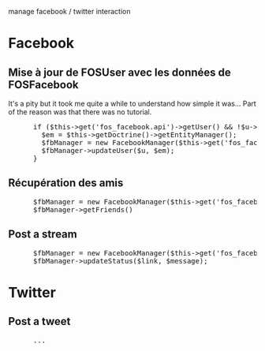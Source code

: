 manage facebook / twitter interaction

<h1>Facebook</h1>
<h2>Mise à jour de FOSUser avec les données de FOSFacebook</h2>
It's a pity but it took me quite a while to understand how simple it was... Part of the reason was that there was no tutorial.


<pre>
      if ($this->get('fos_facebook.api')->getUser() && !$u->getFacebookID()) {
        $em = $this->getDoctrine()->getEntityManager();
        $fbManager = new FacebookManager($this->get('fos_facebook.api'));
        $fbManager->updateUser($u, $em);
      }
</pre>


<h2>Récupération des amis</h2>

<pre>
      $fbManager = new FacebookManager($this->get('fos_facebook.api'));
      $fbManager->getFriends()
</pre>


<h2>Post a stream</h2>
<pre>
      $fbManager = new FacebookManager($this->get('fos_facebook.api'));
      $fbManager->updateStatus($link, $message);
</pre>


<h1>Twitter</h1>

<h2>Post a tweet</h2>
<pre>
      ...
</pre>